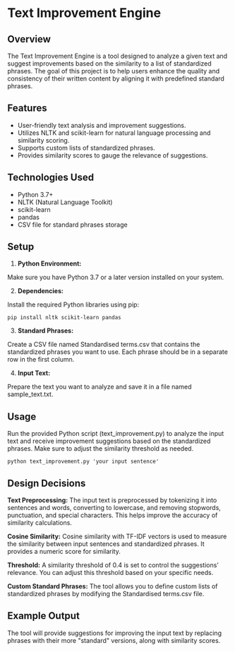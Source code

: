 # Text Improvement Engine
## Overview
The Text Improvement Engine is a tool designed to analyze a given text and suggest improvements based on the similarity to a list of standardized phrases. The goal of this project is to help users enhance the quality and consistency of their written content by aligning it with predefined standard phrases.

## Features
- User-friendly text analysis and improvement suggestions.
- Utilizes NLTK and scikit-learn for natural language processing and similarity scoring.
- Supports custom lists of standardized phrases.
- Provides similarity scores to gauge the relevance of suggestions.

## Technologies Used
- Python 3.7+
- NLTK (Natural Language Toolkit)
- scikit-learn
- pandas
- CSV file for standard phrases storage

## Setup
1. **Python Environment:** 

Make sure you have Python 3.7 or a later version installed on your system.

2. **Dependencies:**

Install the required Python libraries using pip:


`pip install nltk scikit-learn pandas`

3. **Standard Phrases:**

Create a CSV file named Standardised terms.csv that contains the standardized phrases you want to use. Each phrase should be in a separate row in the first column.

4. **Input Text:**

Prepare the text you want to analyze and save it in a file named sample_text.txt.

## Usage
Run the provided Python script (text_improvement.py) to analyze the input text and receive improvement suggestions based on the standardized phrases. Make sure to adjust the similarity threshold as needed.


`python text_improvement.py 'your input sentence'`

## Design Decisions
**Text Preprocessing:** The input text is preprocessed by tokenizing it into sentences and words, converting to lowercase, and removing stopwords, punctuation, and special characters. This helps improve the accuracy of similarity calculations.

**Cosine Similarity:** Cosine similarity with TF-IDF vectors is used to measure the similarity between input sentences and standardized phrases. It provides a numeric score for similarity.

**Threshold:** A similarity threshold of 0.4 is set to control the suggestions' relevance. You can adjust this threshold based on your specific needs.

**Custom Standard Phrases:** The tool allows you to define custom lists of standardized phrases by modifying the Standardised terms.csv file.

## Example Output
The tool will provide suggestions for improving the input text by replacing phrases with their more "standard" versions, along with similarity scores.
